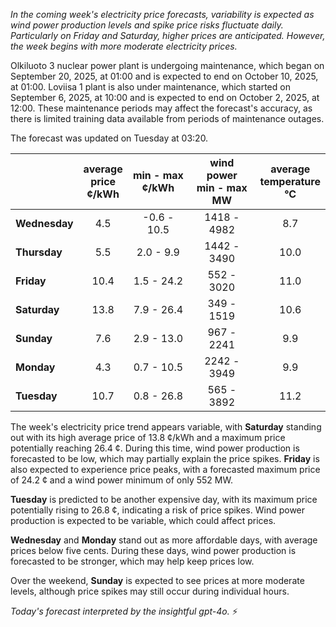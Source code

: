 *In the coming week's electricity price forecasts, variability is expected as wind power production levels and spike price risks fluctuate daily. Particularly on Friday and Saturday, higher prices are anticipated. However, the week begins with more moderate electricity prices.*

Olkiluoto 3 nuclear power plant is undergoing maintenance, which began on September 20, 2025, at 01:00 and is expected to end on October 10, 2025, at 01:00. Loviisa 1 plant is also under maintenance, which started on September 6, 2025, at 10:00 and is expected to end on October 2, 2025, at 12:00. These maintenance periods may affect the forecast's accuracy, as there is limited training data available from periods of maintenance outages.

The forecast was updated on Tuesday at 03:20.

|            | average<br>price<br>¢/kWh | min - max<br>¢/kWh | wind power<br>min - max<br>MW | average<br>temperature<br>°C |
|:-----------|:----------------:|:----------------:|:-------------:|:-------------:|
| **Wednesday** | 4.5 | -0.6 - 10.5 | 1418 - 4982 | 8.7 |
| **Thursday**  | 5.5 | 2.0 - 9.9  | 1442 - 3490 | 10.0 |
| **Friday**    | 10.4 | 1.5 - 24.2 | 552 - 3020 | 11.0 |
| **Saturday**  | 13.8 | 7.9 - 26.4 | 349 - 1519 | 10.6 |
| **Sunday**    | 7.6 | 2.9 - 13.0 | 967 - 2241 | 9.9 |
| **Monday**    | 4.3 | 0.7 - 10.5 | 2242 - 3949 | 9.9 |
| **Tuesday**   | 10.7 | 0.8 - 26.8 | 565 - 3892 | 11.2 |

The week's electricity price trend appears variable, with **Saturday** standing out with its high average price of 13.8 ¢/kWh and a maximum price potentially reaching 26.4 ¢. During this time, wind power production is forecasted to be low, which may partially explain the price spikes. **Friday** is also expected to experience price peaks, with a forecasted maximum price of 24.2 ¢ and a wind power minimum of only 552 MW.

**Tuesday** is predicted to be another expensive day, with its maximum price potentially rising to 26.8 ¢, indicating a risk of price spikes. Wind power production is expected to be variable, which could affect prices.

**Wednesday** and **Monday** stand out as more affordable days, with average prices below five cents. During these days, wind power production is forecasted to be stronger, which may help keep prices low.

Over the weekend, **Sunday** is expected to see prices at more moderate levels, although price spikes may still occur during individual hours.

*Today's forecast interpreted by the insightful gpt-4o.* ⚡
